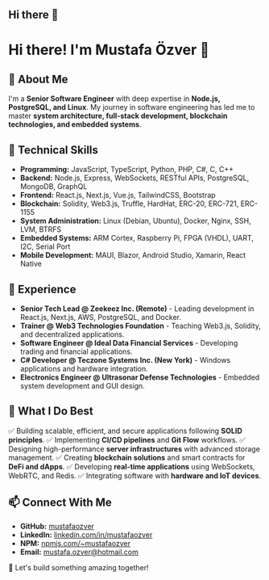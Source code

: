 ## Hi there 👋

# Hi there! I'm Mustafa Özver 👋

## 🚀 About Me
I'm a **Senior Software Engineer** with deep expertise in **Node.js, PostgreSQL, and Linux**. My journey in software engineering has led me to master **system architecture, full-stack development, blockchain technologies, and embedded systems**.

## 🔧 Technical Skills
- **Programming:** JavaScript, TypeScript, Python, PHP, C#, C, C++
- **Backend:** Node.js, Express, WebSockets, RESTful APIs, PostgreSQL, MongoDB, GraphQL
- **Frontend:** React.js, Next.js, Vue.js, TailwindCSS, Bootstrap
- **Blockchain:** Solidity, Web3.js, Truffle, HardHat, ERC-20, ERC-721, ERC-1155
- **System Administration:** Linux (Debian, Ubuntu), Docker, Nginx, SSH, LVM, BTRFS
- **Embedded Systems:** ARM Cortex, Raspberry Pi, FPGA (VHDL), UART, I2C, Serial Port
- **Mobile Development:** MAUI, Blazor, Android Studio, Xamarin, React Native

## 📜 Experience
- **Senior Tech Lead @ Zeekeez Inc. (Remote)** - Leading development in React.js, Next.js, AWS, PostgreSQL, and Docker.
- **Trainer @ Web3 Technologies Foundation** - Teaching Web3.js, Solidity, and decentralized applications.
- **Software Engineer @ Ideal Data Financial Services** - Developing trading and financial applications.
- **C# Developer @ Teczone Systems Inc. (New York)** - Windows applications and hardware integration.
- **Electronics Engineer @ Ultrasonar Defense Technologies** - Embedded system development and GUI design.

## 🎯 What I Do Best
✅ Building scalable, efficient, and secure applications following **SOLID principles**.
✅ Implementing **CI/CD pipelines** and **Git Flow** workflows.
✅ Designing high-performance **server infrastructures** with advanced storage management.
✅ Creating **blockchain solutions** and smart contracts for **DeFi and dApps**.
✅ Developing **real-time applications** using WebSockets, WebRTC, and Redis.
✅ Integrating software with **hardware and IoT devices**.

## 📫 Connect With Me
- **GitHub:** [mustafaozver](https://github.com/mustafaozver)
- **LinkedIn:** [linkedin.com/in/mustafaozver](https://www.linkedin.com/in/mustafaozver)
- **NPM:** [npmjs.com/~mustafaozver](https://www.npmjs.com/~mustafaozver)
- **Email:** mustafa.ozver@hotmail.com

🚀 Let's build something amazing together!


<!--
**Mustafaozver/Mustafaozver** is a ✨ _special_ ✨ repository because its `README.md` (this file) appears on your GitHub profile.

Here are some ideas to get you started:

- 🔭 I’m currently working on ...
- 🌱 I’m currently learning ...
- 👯 I’m looking to collaborate on ...
- 🤔 I’m looking for help with ...
- 💬 Ask me about ...
- 📫 How to reach me: ...
- 😄 Pronouns: ...
- ⚡ Fun fact: ...
-->
